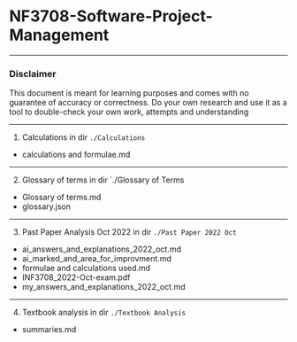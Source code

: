 # NF3708-Software-Project-Management

---

### Disclaimer

This document is meant for learning purposes and comes with no guarantee of accuracy or correctness. Do your own research and use it as a tool to double-check your own work, attempts and understanding

---

1. Calculations in dir `./Calculations`
 - calculations and formulae.md

---

2. Glossary of terms in dir `./Glossary of Terms
 - Glossary of terms.md
 - glossary.json

---

3. Past Paper Analysis Oct 2022 in dir `./Past Paper 2022 Oct`
 - ai_answers_and_explanations_2022_oct.md
 - ai_marked_and_area_for_improvment.md
 - formulae and calculations used.md
 - INF3708_2022-Oct-exam.pdf
 - my_answers_and_explanations_2022_oct.md

---

4. Textbook analysis in dir `./Textbook Analysis`
 - summaries.md


